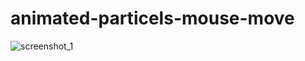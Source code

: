 # animated-particels-mouse-move

![screenshot_1](https://user-images.githubusercontent.com/40438075/52667136-455f6880-2f3a-11e9-9be4-02f65793518a.png)
